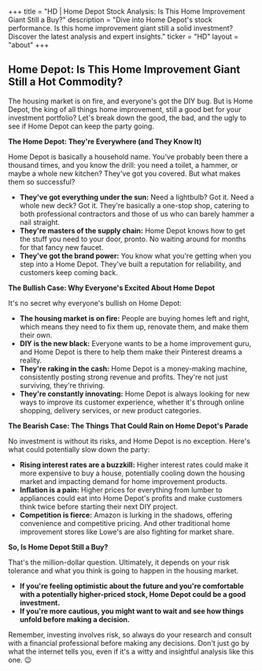 +++
title = "HD |  Home Depot Stock Analysis: Is This Home Improvement Giant Still a Buy?"
description = "Dive into Home Depot's stock performance. Is this home improvement giant still a solid investment? Discover the latest analysis and expert insights."
ticker = "HD"
layout = "about"
+++

        


## Home Depot: Is This Home Improvement Giant Still a Hot Commodity? 

The housing market is on fire, and everyone's got the DIY bug.  But is Home Depot, the king of all things home improvement, still a good bet for your investment portfolio?  Let's break down the good, the bad, and the ugly to see if Home Depot can keep the party going.

**The Home Depot: They're Everywhere (and They Know It)**

Home Depot is basically a household name. You've probably been there a thousand times, and you know the drill:  you need a toilet, a hammer, or maybe a whole new kitchen?  They've got you covered.  But what makes them so successful?

* **They've got everything under the sun:**  Need a lightbulb?  Got it.  Need a whole new deck?  Got it. They're basically a one-stop shop, catering to both professional contractors and those of us who can barely hammer a nail straight.
* **They're masters of the supply chain:**  Home Depot knows how to get the stuff you need to your door, pronto.  No waiting around for months for that fancy new faucet.
* **They've got the brand power:**  You know what you're getting when you step into a Home Depot. They've built a reputation for reliability, and customers keep coming back.

**The Bullish Case: Why Everyone's Excited About Home Depot**

It's no secret why everyone's bullish on Home Depot:

* **The housing market is on fire:**  People are buying homes left and right, which means they need to fix them up, renovate them, and make them their own.  
* **DIY is the new black:**  Everyone wants to be a home improvement guru, and Home Depot is there to help them make their Pinterest dreams a reality.
* **They're raking in the cash:**  Home Depot is a money-making machine, consistently posting strong revenue and profits. They're not just surviving, they're thriving.
* **They're constantly innovating:**  Home Depot is always looking for new ways to improve its customer experience, whether it's through online shopping, delivery services, or new product categories.

**The Bearish Case: The Things That Could Rain on Home Depot's Parade**

No investment is without its risks, and Home Depot is no exception. Here's what could potentially slow down the party:

* **Rising interest rates are a buzzkill:**  Higher interest rates could make it more expensive to buy a house, potentially cooling down the housing market and impacting demand for home improvement products.
* **Inflation is a pain:**  Higher prices for everything from lumber to appliances could eat into Home Depot's profits and make customers think twice before starting their next DIY project.
* **Competition is fierce:**  Amazon is lurking in the shadows, offering convenience and competitive pricing.  And other traditional home improvement stores like Lowe's are also fighting for market share.

**So, Is Home Depot Still a Buy?**

That's the million-dollar question.  Ultimately, it depends on your risk tolerance and what you think is going to happen in the housing market.

* **If you're feeling optimistic about the future and you're comfortable with a potentially higher-priced stock, Home Depot could be a good investment.**
* **If you're more cautious, you might want to wait and see how things unfold before making a decision.**

Remember, investing involves risk, so always do your research and consult with a financial professional before making any decisions.  Don't just go by what the internet tells you, even if it's a witty and insightful analysis like this one.  😉

        